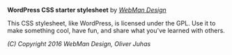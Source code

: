 **WordPress CSS starter stylesheet** by [*WebMan Design*](http://www.webmandesign.eu)

This CSS stylesheet, like WordPress, is licensed under the GPL.
Use it to make something cool, have fun, and share what you've learned with others.

*(C) Copyright 2016 WebMan Design, Oliver Juhas*